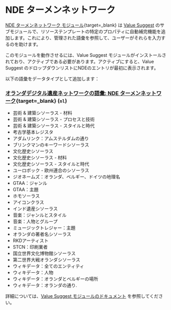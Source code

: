 # NDE ターメンネットワーク

[NDE ターメンネットワーク モジュール](https://omeka.org/s/modules/NdeTermennetwerk/){target=_blank} は [Value Suggest](valuesuggest.md) のサブモジュールで、リソーステンプレートの特定のプロパティに自動補完機能を追加します。これにより、管理された語彙を参照して、ユーザーがそれらを入力するのを助けます。

このモジュールを動作させるには、Value Suggest モジュールがインストールされており、アクティブである必要があります。アクティブにすると、Value Suggest のドロップダウンリストにNDEのエントリが最初に表示されます。

以下の語彙をデータタイプとして追加します：

### [オランダデジタル遺産ネットワークの語彙: NDE ターメンネットワーク](https://termennetwerk.netwerkdigitaalerfgoed.nl/){target=_blank} (`nl`)

- 芸術 & 建築シソーラス - 材料
- 芸術 & 建築シソーラス - プロセスと技術
- 芸術 & 建築シソーラス - スタイルと時代
- 考古学基本レジスタ
- アダムリンク：アムステルダムの通り
- ブリンクマンのキーワードシソーラス
- 文化歴史シソーラス
- 文化歴史シソーラス - 材料
- 文化歴史シソーラス - スタイルと時代
- ユーロボック - 欧州連合のシソーラス
- ジオネームズ：オランダ、ベルギー、ドイツの地理名
- GTAA：ジャンル
- GTAA：主題
- ホモソーラス
- アイコンクラス
- インド遺産シソーラス
- 音楽：ジャンルとスタイル
- 音楽：人物とグループ
- ミュージックトレジャー：主題
- オランダの著者名シソーラス
- RKDアーティスト
- STCN：印刷業者
- 国立世界文化博物館シソーラス
- 第二世界大戦オランダシソーラス
- ウィキデータ：全てのエンティティ
- ウィキデータ：人物
- ウィキデータ：オランダとベルギーの場所
- ウィキデータ：オランダの通り.

詳細については、[Value Suggest モジュールのドキュメント](valuesuggest.md) を参照してください。